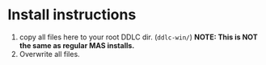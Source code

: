 # Install instructions
1. copy all files here to your root DDLC dir. (`ddlc-win/`)
    **NOTE: This is NOT the same as regular MAS installs.**
2. Overwrite all files.
